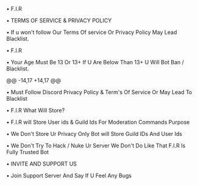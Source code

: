 • F.I.R

• TERMS OF SERVICE & PRIVACY POLICY

• If u won't follow Our Terms Of service Or Privacy Policy May Lead Blacklist.

• F.I.R

• Your Age Must Be 13 Or 13+ If U Are Below Than 13+ U Will Bot Ban / Blacklist.

@@ -14,17 +14,17 @@

• Must Follow Discord Privacy Policy & Term's Of Service Or May Lead To Blacklist

• F.I.R What Will Store?

• F.I.R will Store User ids & Guild Ids For Moderation Commands Purpose

• We Don't Store Ur Privacy Only Bot will Store Guild IDs And User Ids

• We Don't Try To Hack / Nuke Ur Server We Don't Do Like That F.I.R Is Fully Trusted Bot

• INVITE AND SUPPORT US

• Join Support Server And Say If U Feel Any Bugs
